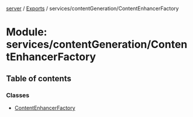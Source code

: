 [server](../README.md) / [Exports](../modules.md) / services/contentGeneration/ContentEnhancerFactory

# Module: services/contentGeneration/ContentEnhancerFactory

## Table of contents

### Classes

- [ContentEnhancerFactory](../classes/services_contentGeneration_ContentEnhancerFactory.ContentEnhancerFactory.md)
